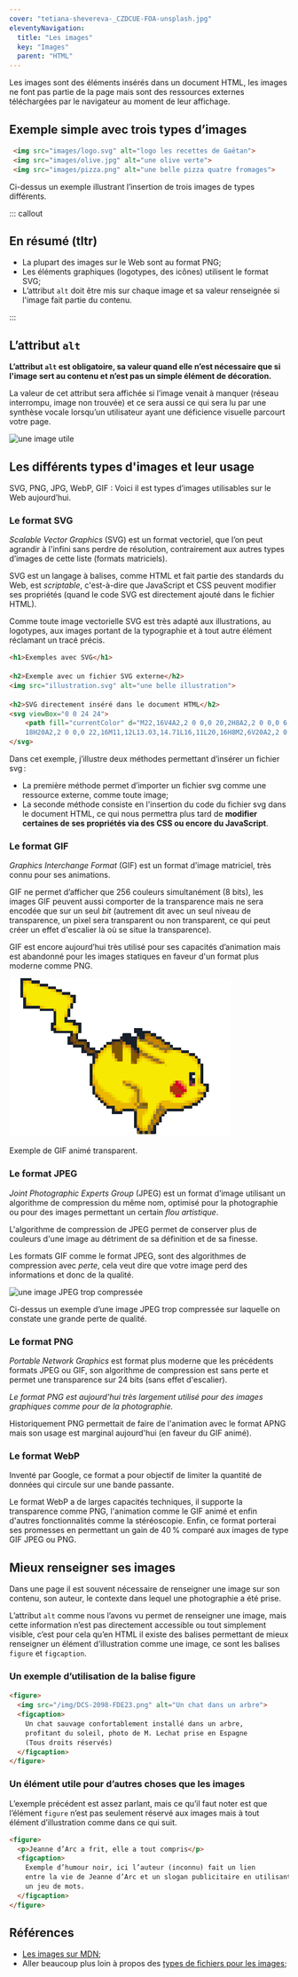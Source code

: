 ```yaml
---
cover: "tetiana-shevereva-_CZDCUE-FOA-unsplash.jpg"
eleventyNavigation:
  title: "Les images"
  key: "Images"
  parent: "HTML"
---
```


Les images sont des éléments insérés dans un document HTML, les images ne font pas partie de la page mais sont des ressources externes téléchargées par le navigateur au moment de leur affichage.

## Exemple simple avec trois types d’images

```html
 <img src="images/logo.svg" alt="logo les recettes de Gaëtan">
 <img src="images/olive.jpg" alt="une olive verte">
 <img src="images/pizza.png" alt="une belle pizza quatre fromages">
```

Ci-dessus un exemple illustrant l’insertion de trois images de types différents.

::: callout

## En résumé (tltr)

- La plupart des images sur le Web sont au format PNG;
- Les éléments graphiques (logotypes, des icônes) utilisent le format SVG;
- L’attribut `alt` doit être mis sur chaque image et sa valeur renseignée si l'image fait partie du contenu.

:::

## L’attribut `alt`

**L’attribut `alt` est obligatoire, sa valeur quand elle n’est nécessaire que si l'image sert au contenu et n’est pas un simple élément de décoration.**

La valeur de cet attribut sera affichée si l’image venait à manquer (réseau interrompu, image non trouvée) et ce sera aussi ce qui sera lu par une synthèse vocale lorsqu’un utilisateur ayant une déficience visuelle parcourt votre page.

![une image utile](/img/image-404.jpg)

## Les différents types d'images et leur usage

SVG, PNG, JPG, WebP, GIF : Voici il est types d’images utilisables sur le Web aujourd’hui.

### Le format SVG

*Scalable Vector Graphics* (SVG) est un format vectoriel, que l’on peut agrandir à l'infini sans perdre de résolution, contrairement aux autres types d’images de cette liste (formats matriciels).

SVG est un langage à balises, comme HTML et fait partie des standards du Web, est *scriptable*, c'est-à-dire que JavaScript et CSS peuvent modifier ses propriétés (quand le code SVG est directement ajouté dans le fichier HTML).

Comme toute image vectorielle SVG est très adapté aux illustrations, au logotypes, aux images portant de la typographie et à tout autre élément réclamant un tracé précis.

```html
<h1>Exemples avec SVG</h1>

<h2>Exemple avec un fichier SVG externe</h2>
<img src="illustration.svg" alt="une belle illustration">

<h2>SVG directement inséré dans le document HTML</h2>
<svg viewBox="0 0 24 24">
    <path fill="currentColor" d="M22,16V4A2,2 0 0,0 20,2H8A2,2 0 0,0 6,4V16A2,2 0 0,0 8,
    18H20A2,2 0 0,0 22,16M11,12L13.03,14.71L16,11L20,16H8M2,6V20A2,2 0 0,0 4,22H18V20H4V6" />
</svg>
```

Dans cet exemple, j’illustre deux méthodes permettant d’insérer un fichier svg :

- La première méthode permet d’importer un fichier svg comme une ressource externe, comme toute image;
- La seconde méthode consiste en l'insertion du code du fichier svg dans le document HTML, ce qui nous permettra plus tard de **modifier certaines de ses propriétés via des CSS ou encore du JavaScript**.

### Le format GIF

*Graphics Interchange Format* (GIF) est un format d’image matriciel, très connu pour ses animations.

GIF ne permet d’afficher que 256 couleurs simultanément (8 bits), les images GIF peuvent aussi comporter de la transparence mais ne sera encodée que sur un seul *bit* (autrement dit avec un seul niveau de transparence, un pixel sera transparent ou non transparent, ce qui peut créer un effet d'escalier là où se situe la transparence).

GIF est encore aujourd’hui très utilisé pour ses capacités d’animation mais est abandonné pour les images statiques en faveur d'un format plus moderne comme PNG.

![Cours Pikachu cours](/img/exemple–gif–transparent.gif)

Exemple de GIF animé transparent.

### Le format JPEG

 *Joint Photographic Experts Group* (JPEG) est un format d’image utilisant un algorithme de compression du même nom, optimisé pour la photographie ou pour des images permettant un certain *flou artistique*.

 L'algorithme de compression de JPEG permet de conserver plus de couleurs d'une image au détriment de sa définition et de sa finesse.

<div class="callout">

Les formats GIF comme le format JPEG, sont des algorithmes de compression avec *perte*, cela veut dire que votre image perd des informations et donc de la qualité.

</div>

![une image JPEG trop compressée](/img/compression–jpg.jpg)

 Ci-dessus un exemple d’une image JPEG trop compressée sur laquelle on constate une grande perte de qualité.

### Le format PNG

*Portable Network Graphics* est format plus moderne que les précédents formats JPEG ou GIF, son algorithme de compression est sans perte et permet une transparence sur 24 bits (sans effet d'escalier).

*Le format PNG est aujourd'hui très largement utilisé pour des images graphiques comme pour de la photographie.*

Historiquement PNG permettait de faire de l'animation avec le format APNG mais son usage est marginal aujourd'hui (en faveur du GIF animé).

### Le format WebP

Inventé par Google, ce format a pour objectif de limiter la quantité de données qui circule sur une bande passante. 

Le format WebP a de larges capacités techniques, il supporte la transparence comme PNG, l'animation comme le GIF animé et enfin d'autres fonctionnalités comme la stéréoscopie. Enfin, ce format porterai ses promesses en permettant un gain de 40 % comparé aux images de type GIF JPEG ou PNG.

## Mieux renseigner ses images

Dans une page il est souvent nécessaire de renseigner une image sur son contenu, son auteur, le contexte dans lequel une photographie a été prise.

L’attribut `alt` comme nous l’avons vu permet de renseigner une image, mais cette information n’est pas directement accessible ou tout simplement visible, c’est pour cela qu’en HTML il existe des balises permettant de mieux renseigner un élément d’illustration comme une image, ce sont les balises `figure` et `figcaption`.


### Un exemple d’utilisation de la balise figure

```html
<figure>
  <img src="/img/DCS-2098-FDE23.png" alt="Un chat dans un arbre">
  <figcaption>
    Un chat sauvage confortablement installé dans un arbre,
    profitant du soleil, photo de M. Lechat prise en Espagne
    (Tous droits réservés)
  </figcaption>
</figure>
```

### Un élément utile pour d’autres choses que les images

L’exemple précédent est assez parlant, mais ce qu’il faut noter est que l’élément `figure` n’est pas seulement réservé aux images mais à tout élément d’illustration comme dans ce qui suit.

```html
<figure>
  <p>Jeanne d’Arc a frit, elle a tout compris</p>
  <figcaption>
    Exemple d’humour noir, ici l’auteur (inconnu) fait un lien
    entre la vie de Jeanne d’Arc et un slogan publicitaire en utilisant
    un jeu de mots.
  </figcaption>
</figure>
```

## Références

- [Les images sur MDN](https://developer.mozilla.org/fr/docs/Web/HTML/Element/Img);
- Aller beaucoup plus loin à propos des [types de fichiers pour les images](https://developer.mozilla.org/fr/docs/Web/Media/Formats/Image_types);